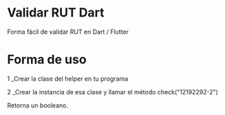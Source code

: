 # Validar RUT Dart
Forma fácil de validar RUT en Dart / Flutter

# Forma de uso
1
_Crear la clase del helper en tu programa

2
_Crear la instancia de esa clase y llamar el método check("12192292-2")

Retorna un booleano.
